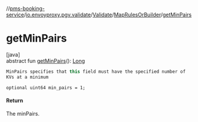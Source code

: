 //[pms-booking-service](../../../../index.md)/[io.envoyproxy.pgv.validate](../../index.md)/[Validate](../index.md)/[MapRulesOrBuilder](index.md)/[getMinPairs](get-min-pairs.md)

# getMinPairs

[java]\
abstract fun [getMinPairs](get-min-pairs.md)(): [Long](https://kotlinlang.org/api/core/kotlin-stdlib/kotlin/-long/index.html)

```kotlin
MinPairs specifies that this field must have the specified number of
KVs at a minimum

```
`optional uint64 min_pairs = 1;`

#### Return

The minPairs.